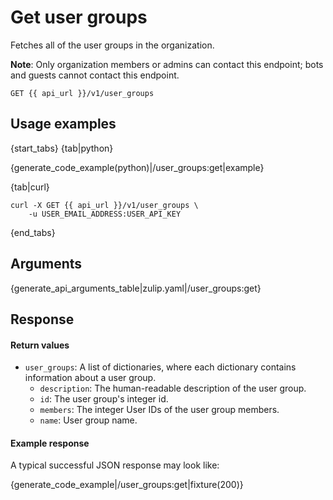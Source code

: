 # Get user groups

Fetches all of the user groups in the organization.

**Note**: Only organization members or admins can contact this
endpoint; bots and guests cannot contact this endpoint.

`GET {{ api_url }}/v1/user_groups`

## Usage examples

{start_tabs}
{tab|python}

{generate_code_example(python)|/user_groups:get|example}

{tab|curl}

``` curl
curl -X GET {{ api_url }}/v1/user_groups \
    -u USER_EMAIL_ADDRESS:USER_API_KEY
```

{end_tabs}

## Arguments

{generate_api_arguments_table|zulip.yaml|/user_groups:get}

## Response

#### Return values

* `user_groups`: A list of dictionaries, where each dictionary contains information
  about a user group.
    * `description`: The human-readable description of the user group.
    * `id`: The user group's integer id.
    * `members`: The integer User IDs of the user group members.
    * `name`: User group name.

#### Example response

A typical successful JSON response may look like:

{generate_code_example|/user_groups:get|fixture(200)}
